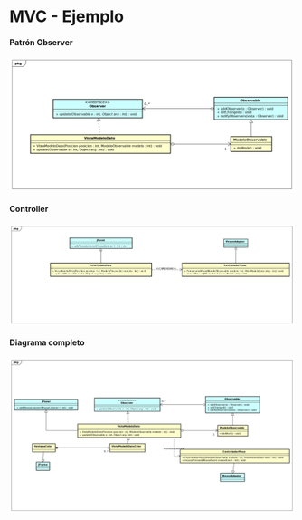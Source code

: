 # MVC - Ejemplo

#### Patrón Observer

![Patrón Observer][observer_pattern]

#### Controller

![Controller][controller]

#### Diagrama completo

![DiagramaCompleto][all_togeather]

[observer_pattern]: ./diagrams/Observer%20Pattern.png
[controller]: ./diagrams/Controller.png
[all_togeather]: ./diagrams/Modelo%20Completo.png

